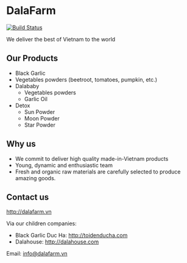 # DalaFarm
[![Build Status](https://travis-ci.org/LeeU1911/dalafarm.svg?branch=master)](https://travis-ci.org/LeeU1911/dalafarm)

We deliver the best of Vietnam to the world

## Our Products
* Black Garlic
* Vegetables powders (beetroot, tomatoes, pumpkin, etc.)
* Dalababy
  * Vegetables powders
  * Garlic Oil
* Detox
  * Sun Powder
  * Moon Powder
  * Star Powder
  
## Why us
- We commit to deliver high quality made-in-Vietnam products
- Young, dynamic and enthusiastic team
- Fresh and organic raw materials are carefully selected to produce amazing goods.

## Contact us
http://dalafarm.vn

Via our children companies: 
* Black Garlic Duc Ha: http://toidenducha.com
* Dalahouse: http://dalahouse.com

Email: info@dalafarm.vn
